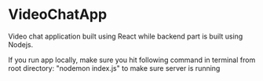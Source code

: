 # VideoChatApp
Video chat application built using React while backend part is built using Nodejs.


If you run app locally, make sure you hit following command in terminal from root directory:  "nodemon index.js" to make sure server is running
